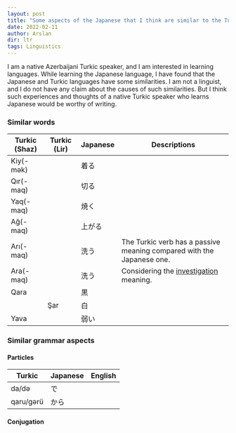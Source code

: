 ```yaml
---
layout: post
title: "Some aspects of the Japanese that I think are similar to the Turkic languages"
date: 2022-02-11
author: Arslan
dir: ltr
tags: Linguistics
---
```



I am a native Azerbaijani Turkic speaker, and I am interested in learning languages. While learning the Japanese language, I have found that the Japanese and Turkic languages have some similarities. I am not a linguist, and I do not have any claim about the causes of such similarities. But I think such experiences and thoughts of a native Turkic speaker who learns Japanese would be worthy of writing.

### Similar words

| Turkic (Shaz)  | Turkic (Lir)  | Japanese      | Descriptions       |
| -------------  | ------------- | ------------- | ------------------ |
| Kiy(-mək)      |               | 着る           |                    |
| Qır(-maq)      |               | 切る           |                    |
| Yaq(-maq)      |               | 焼く           |                    |
| Ağ(-maq)       |               | 上がる         |                    |
| Arı(-maq)      |               | 洗う           | The Turkic verb has a passive meaning compared with the Japanese one. |
| Ara(-maq)      |               | 洗う           | Considering the [investigation](https://jisho.org/word/%E6%B4%97%E3%81%86) meaning. |
| Qara           |               | 黒             |                    |
|                | Şar           | 白             |                    |
| Yava           |               | 弱い           |                    |

### Similar grammar aspects

#### Particles

| Turkic        | Japanese      | English     |
| ------------- | ------------- | ----------- |
| da/də         | で            |             |
| qaru/gərü     | から           |             |

#### Conjugation




















